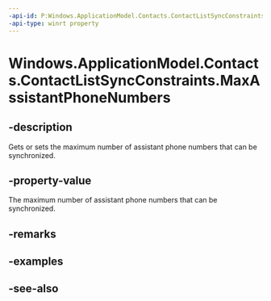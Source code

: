 ```yaml
---
-api-id: P:Windows.ApplicationModel.Contacts.ContactListSyncConstraints.MaxAssistantPhoneNumbers
-api-type: winrt property
---
```


<!-- Property syntax
public Windows.Foundation.IReference<int> MaxAssistantPhoneNumbers { get;  set; }
-->

# Windows.ApplicationModel.Contacts.ContactListSyncConstraints.MaxAssistantPhoneNumbers

## -description
Gets or sets the maximum number of assistant phone numbers that can be synchronized.

## -property-value
The maximum number of assistant phone numbers that can be synchronized.

## -remarks

## -examples

## -see-also
